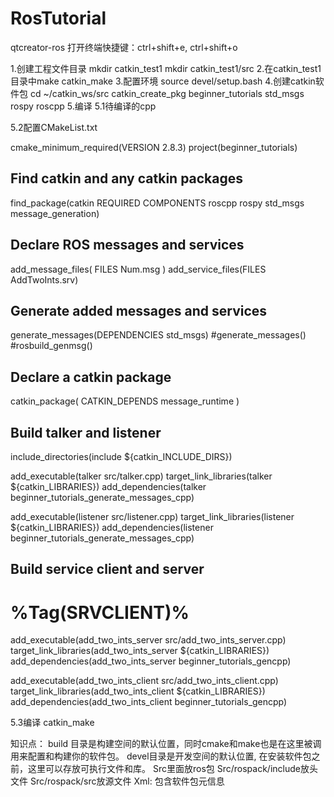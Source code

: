 # RosTutorial
qtcreator-ros
打开终端快捷键：ctrl+shift+e, ctrl+shift+o




1.创建工程文件目录
mkdir catkin_test1
mkdir catkin_test1/src
2.在catkin_test1目录中make
catkin_make
3.配置环境
source devel/setup.bash
4.创建catkin软件包
cd ~/catkin_ws/src
catkin_create_pkg beginner_tutorials std_msgs rospy roscpp
5.编译
5.1待编译的cpp

           
5.2配置CMakeList.txt


cmake_minimum_required(VERSION 2.8.3)
project(beginner_tutorials)

## Find catkin and any catkin packages
find_package(catkin REQUIRED COMPONENTS roscpp rospy std_msgs message_generation)

## Declare ROS messages and services
add_message_files(
FILES 
Num.msg
)
add_service_files(FILES AddTwoInts.srv)

## Generate added messages and services
generate_messages(DEPENDENCIES std_msgs)
#generate_messages()
#rosbuild_genmsg()

## Declare a catkin package
catkin_package(
CATKIN_DEPENDS message_runtime
)

## Build talker and listener
include_directories(include ${catkin_INCLUDE_DIRS})

add_executable(talker src/talker.cpp)
target_link_libraries(talker ${catkin_LIBRARIES})
add_dependencies(talker beginner_tutorials_generate_messages_cpp)

add_executable(listener src/listener.cpp)
target_link_libraries(listener ${catkin_LIBRARIES})
add_dependencies(listener beginner_tutorials_generate_messages_cpp)

## Build service client and server
# %Tag(SRVCLIENT)%
add_executable(add_two_ints_server src/add_two_ints_server.cpp)
target_link_libraries(add_two_ints_server ${catkin_LIBRARIES})
add_dependencies(add_two_ints_server beginner_tutorials_gencpp)

add_executable(add_two_ints_client src/add_two_ints_client.cpp)
target_link_libraries(add_two_ints_client ${catkin_LIBRARIES})
add_dependencies(add_two_ints_client beginner_tutorials_gencpp)



5.3编译 catkin_make



知识点：
build 目录是构建空间的默认位置，同时cmake和make也是在这里被调用来配置和构建你的软件包。
devel目录是开发空间的默认位置, 在安装软件包之前，这里可以存放可执行文件和库。
Src里面放ros包
Src/rospack/include放头文件
Src/rospack/src放源文件
Xml: 包含软件包元信息

